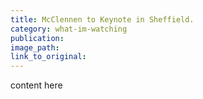```yaml
---
title: McClennen to Keynote in Sheffield.
category: what-im-watching
publication:
image_path:
link_to_original:
---
```

content here